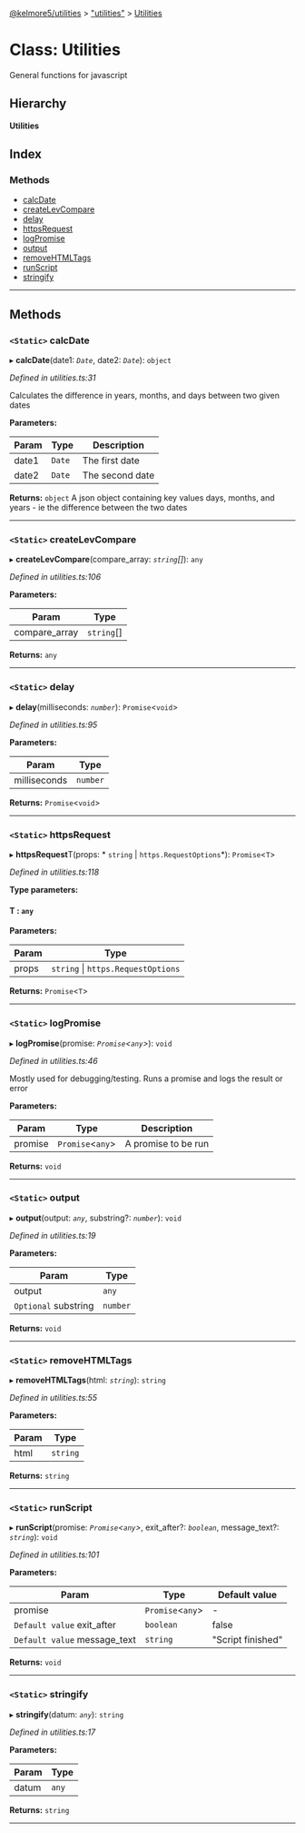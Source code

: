 [@kelmore5/utilities](../README.md) > ["utilities"](../modules/_utilities_.md) > [Utilities](../classes/_utilities_.utilities.md)

# Class: Utilities

General functions for javascript

## Hierarchy

**Utilities**

## Index

### Methods

* [calcDate](_utilities_.utilities.md#calcdate)
* [createLevCompare](_utilities_.utilities.md#createlevcompare)
* [delay](_utilities_.utilities.md#delay)
* [httpsRequest](_utilities_.utilities.md#httpsrequest)
* [logPromise](_utilities_.utilities.md#logpromise)
* [output](_utilities_.utilities.md#output)
* [removeHTMLTags](_utilities_.utilities.md#removehtmltags)
* [runScript](_utilities_.utilities.md#runscript)
* [stringify](_utilities_.utilities.md#stringify)

---

## Methods

<a id="calcdate"></a>

### `<Static>` calcDate

▸ **calcDate**(date1: *`Date`*, date2: *`Date`*): `object`

*Defined in utilities.ts:31*

Calculates the difference in years, months, and days between two given dates

**Parameters:**

| Param | Type | Description |
| ------ | ------ | ------ |
| date1 | `Date` |  The first date |
| date2 | `Date` |  The second date |

**Returns:** `object`
A json object containing
key values days, months, and years - ie the difference between the two dates

___
<a id="createlevcompare"></a>

### `<Static>` createLevCompare

▸ **createLevCompare**(compare_array: *`string`[]*): `any`

*Defined in utilities.ts:106*

**Parameters:**

| Param | Type |
| ------ | ------ |
| compare_array | `string`[] |

**Returns:** `any`

___
<a id="delay"></a>

### `<Static>` delay

▸ **delay**(milliseconds: *`number`*): `Promise`<`void`>

*Defined in utilities.ts:95*

**Parameters:**

| Param | Type |
| ------ | ------ |
| milliseconds | `number` |

**Returns:** `Promise`<`void`>

___
<a id="httpsrequest"></a>

### `<Static>` httpsRequest

▸ **httpsRequest**T(props: * `string` &#124; `https.RequestOptions`*): `Promise`<`T`>

*Defined in utilities.ts:118*

**Type parameters:**

#### T :  `any`
**Parameters:**

| Param | Type |
| ------ | ------ |
| props |  `string` &#124; `https.RequestOptions`|

**Returns:** `Promise`<`T`>

___
<a id="logpromise"></a>

### `<Static>` logPromise

▸ **logPromise**(promise: *`Promise`<`any`>*): `void`

*Defined in utilities.ts:46*

Mostly used for debugging/testing. Runs a promise and logs the result or error

**Parameters:**

| Param | Type | Description |
| ------ | ------ | ------ |
| promise | `Promise`<`any`> |  A promise to be run |

**Returns:** `void`

___
<a id="output"></a>

### `<Static>` output

▸ **output**(output: *`any`*, substring?: *`number`*): `void`

*Defined in utilities.ts:19*

**Parameters:**

| Param | Type |
| ------ | ------ |
| output | `any` |
| `Optional` substring | `number` |

**Returns:** `void`

___
<a id="removehtmltags"></a>

### `<Static>` removeHTMLTags

▸ **removeHTMLTags**(html: *`string`*): `string`

*Defined in utilities.ts:55*

**Parameters:**

| Param | Type |
| ------ | ------ |
| html | `string` |

**Returns:** `string`

___
<a id="runscript"></a>

### `<Static>` runScript

▸ **runScript**(promise: *`Promise`<`any`>*, exit_after?: *`boolean`*, message_text?: *`string`*): `void`

*Defined in utilities.ts:101*

**Parameters:**

| Param | Type | Default value |
| ------ | ------ | ------ |
| promise | `Promise`<`any`> | - |
| `Default value` exit_after | `boolean` | false |
| `Default value` message_text | `string` | &quot;Script finished&quot; |

**Returns:** `void`

___
<a id="stringify"></a>

### `<Static>` stringify

▸ **stringify**(datum: *`any`*): `string`

*Defined in utilities.ts:17*

**Parameters:**

| Param | Type |
| ------ | ------ |
| datum | `any` |

**Returns:** `string`

___

